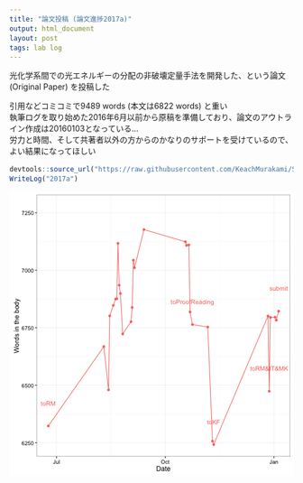 ```yaml
---
title: "論文投稿 (論文進捗2017a)"
output: html_document
layout: post
tags: lab log
---
```


光化学系間での光エネルギーの分配の非破壊定量手法を開発した、という論文 (Original Paper) を投稿した  

引用などコミコミで9489 words (本文は6822 words) と重い  
執筆ログを取り始めた2016年6月以前から原稿を準備しており、論文のアウトライン作成は20160103となっている...  
労力と時間、そして共著者以外の方からのかなりのサポートを受けているので、よい結果になってほしい  


```r
devtools::source_url("https://raw.githubusercontent.com/KeachMurakami/Sources/master/MyData/WriteLog.R")
WriteLog("2017a")
```

![plot of chunk unnamed-chunk-1](/figure/source/2017-01-05-Pub2017a/unnamed-chunk-1-1.png)
